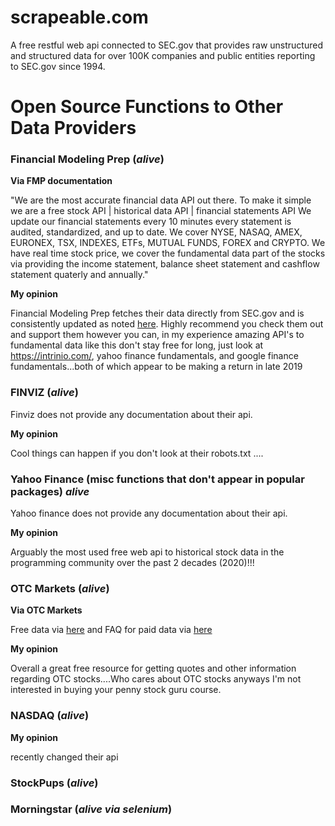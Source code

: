 # scrapeable.com

A free restful web api connected to SEC.gov that provides raw unstructured and structured data for over 100K companies and public entities reporting to SEC.gov since 1994. 

 
# Open Source Functions to Other Data Providers


### Financial Modeling Prep (*alive*)

**Via FMP documentation**

"We are the most accurate financial data API out there.
To make it simple we are a free stock API | historical data API | financial statements API
We update our financial statements every 10 minutes every statement is audited, standardized, and up to date.
We cover NYSE, NASAQ, AMEX, EURONEX, TSX, INDEXES, ETFs, MUTUAL FUNDS, FOREX and CRYPTO.
We have real time stock price, we cover the fundamental data part of the stocks via providing the income statement, balance sheet statement and cashflow statement quaterly and annually."

**My opinion**

Financial Modeling Prep fetches their data directly from SEC.gov and is consistently updated as noted [here](https://github.com/antoinevulcain/Financial-Modeling-Prep-API/issues/6). Highly recommend you check them out and support them however you can, in my experience amazing API's to fundamental data like this don't stay free for long, just look at https://intrinio.com/, yahoo finance fundamentals, and google finance fundamentals...both of which appear to be making a return in late 2019


### FINVIZ (*alive*)

Finviz does not provide any documentation about their api.

**My opinion** 

Cool things can happen if you don't look at their robots.txt ....


### Yahoo Finance (misc functions that don't appear in popular packages) *alive*

Yahoo finance does not provide any documentation about their api.

**My opinion**

Arguably the most used free web api to historical stock data in the programming community over the past 2 decades (2020)!!! 


### OTC Markets (*alive*)


**Via OTC Markets**

Free data via [here](https://backend.otcmarkets.com/) and FAQ for paid data via [here](https://www.otcmarkets.com/market-data/overview)

**My opinion**

Overall a great free resource for getting quotes and other information regarding OTC stocks....Who cares about OTC stocks anyways I'm not interested in buying your penny stock guru course.


### NASDAQ (*alive*)

**My opinion**

recently changed their api 


### StockPups (*alive*)


### Morningstar (*alive via selenium*)


